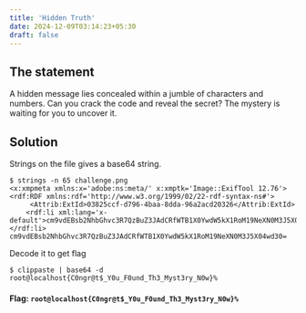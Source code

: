 ```yaml
---
title: 'Hidden Truth'
date: 2024-12-09T03:14:23+05:30
draft: false
---
```


## The statement

A hidden message lies concealed within a jumble of characters and numbers. Can you crack the code and reveal the secret? The mystery is waiting for you to uncover it.

## Solution

Strings on the file gives a base64 string.
```terminal
$ strings -n 65 challenge.png
<x:xmpmeta xmlns:x='adobe:ns:meta/' x:xmptk='Image::ExifTool 12.76'>
<rdf:RDF xmlns:rdf='http://www.w3.org/1999/02/22-rdf-syntax-ns#'>
     <Attrib:ExtId>03825ccf-d796-4baa-8dda-96a2acd20326</Attrib:ExtId>
    <rdf:li xml:lang='x-default'>cm9vdEBsb2NhbGhvc3R7QzBuZ3JAdCRfWTB1X0YwdW5kX1RoM19NeXN0M3J5X04wd30=</rdf:li>
cm9vdEBsb2NhbGhvc3R7QzBuZ3JAdCRfWTB1X0YwdW5kX1RoM19NeXN0M3J5X04wd30=
```

Decode it to get flag
```terminal
$ clippaste | base64 -d
root@localhost{C0ngr@t$_Y0u_F0und_Th3_Myst3ry_N0w}%
```

#### Flag: `root@localhost{C0ngr@t$_Y0u_F0und_Th3_Myst3ry_N0w}%`
